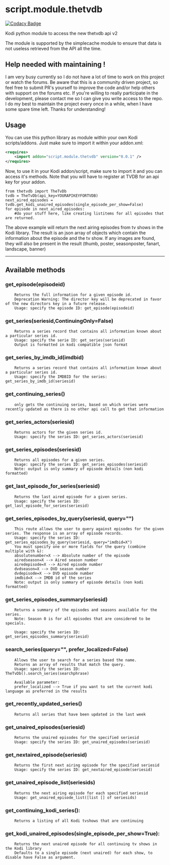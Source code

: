 # script.module.thetvdb

[![Codacy Badge](https://api.codacy.com/project/badge/Grade/b4a1cd468c2c4511bebdc3d81271e6ec)](https://www.codacy.com/app/m-vanderveldt/script-module-thetvdb?utm_source=github.com&utm_medium=referral&utm_content=marcelveldt/script.module.thetvdb&utm_campaign=badger)

Kodi python module to access the new thetvdb api v2

The module is supported by the simplecache module to ensure that data is not useless retrieved from the API all the time.


## Help needed with maintaining !
I am very busy currently so I do not have a lot of time to work on this project or watch the forums.
Be aware that this is a community driven project, so feel free to submit PR's yourself to improve the code and/or help others with support on the forums etc. If you're willing to really participate in the development, please contact me so I can give you write access to the repo. I do my best to maintain the project every once in a while, when I have some spare time left.
Thanks for understanding!


## Usage

You can use this python library as module within your own Kodi scripts/addons.
Just make sure to import it within your addon.xml:

```xml
<requires>
    <import addon="script.module.thetvdb" version="0.0.1" />
</requires>
```

Now, to use it in your Kodi addon/script, make sure to import it and you can access it's methods.
Note that you will have to register at TVDB for an api key for your addon.

```
from thetvdb import TheTvDb
tvdb = TheTvDb(api_key=YOURAPIKEYFORTVDB)
next_aired_episodes = tvdb.get_kodi_unaired_episodes(single_episode_per_show=False)
for episode in next_aired_episodes:
    #do your stuff here, like creating listitems for all episodes that are returned.
```

The above example will return the next airing episodes from tv shows in the Kodi library.
The result is an json array of objects which contain the information about the episode and the tv show.
If any images are found, they will also be present in the result (thumb, poster, seasonposter, fanart, landscape, banner)

---------------------------------------------------------------------------

## Available methods

### get_episode(episodeid)
```
    Returns the full information for a given episode id. 
    Deprecation Warning: The director key will be deprecated in favor of the new directors key in a future release.
    Usage: specify the episode ID: get_episode(episodeid)
```

### get_series(seriesid,ContinuingOnly=False)
```
    Returns a series record that contains all information known about a particular series id.
    Usage: specify the serie ID: get_series(seriesid)
    Output is formatted in kodi compatible json format
```

### get_series_by_imdb_id(imdbid)
```
    Returns a series record that contains all information known about a particular series id.
    Usage: specify the IMDBID for the series: get_series_by_imdb_id(seriesid)
```


### get_continuing_series()
```
    only gets the continuing series, based on which series were recently updated as there is no other api call to get that information
```


### get_series_actors(seriesid)
```
    Returns actors for the given series id.
    Usage: specify the series ID: get_series_actors(seriesid)
```

### get_series_episodes(seriesid)
```
    Returns all episodes for a given series.
    Usage: specify the series ID: get_series_episodes(seriesid)
    Note: output is only summary of episode details (non kodi formatted)
```

### get_last_episode_for_series(seriesid)
```
    Returns the last aired episode for a given series.
    Usage: specify the series ID: get_last_episode_for_series(seriesid)
```

### get_series_episodes_by_query(seriesid, query="")
```
    This route allows the user to query against episodes for the given series. The response is an array of episode records.
    Usage: specify the series ID: get_series_episodes_by_query(seriesid, query="imdbid=X")
    You must specify one or more fields for the query (combine multiple with &):
    absolutenumber=X --> Absolute number of the episode
    airedseason=X --> Aired season number
    airedepisode=X --> Aired episode number
    dvdseason=X --> DVD season number
    dvdepisode=X --> DVD episode number
    imdbid=X --> IMDB id of the series
    Note: output is only summary of episode details (non kodi formatted)
```

### get_series_episodes_summary(seriesid)
```
    Returns a summary of the episodes and seasons available for the series.
    Note: Season 0 is for all episodes that are considered to be specials.

    Usage: specify the series ID: get_series_episodes_summary(seriesid)
```

### search_series(query="", prefer_localized=False)
```
    Allows the user to search for a series based the name.
    Returns an array of results that match the query.
    Usage: specify the series ID: TheTvDb().search_series(searchphrase)

    Available parameter:
    prefer_localized --> True if you want to set the current kodi language as preferred in the results
```

### get_recently_updated_series()
```
    Returns all series that have been updated in the last week
```

### get_unaired_episodes(seriesid)
```
    Returns the unaired episodes for the specified seriesid
    Usage: specify the series ID: get_unaired_episodes(seriesid)
```

### get_nextaired_episode(seriesid)
```
    Returns the first next airing episode for the specified seriesid
    Usage: specify the series ID: get_nextaired_episode(seriesid)
```

### get_unaired_episode_list(seriesids)
```
    Returns the next airing episode for each specified seriesid
    Usage: get_unaired_episode_list([list [] of seriesids)
```


### get_continuing_kodi_series():
```
    Returns a listing of all Kodi tvshows that are continuing
```


### get_kodi_unaired_episodes(single_episode_per_show=True):
```
    Returns the next unaired episode for all continuing tv shows in the Kodi library
    Defaults to a single episode (next unaired) for each show, to disable have False as argument.
```

